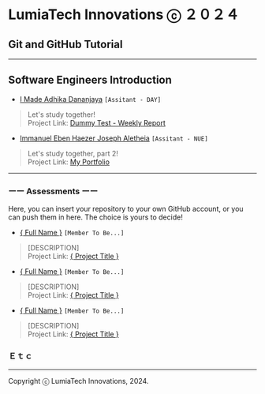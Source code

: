 # LumiaTech Innovations ⓒ ２０２４

## Git and GitHub Tutorial

---

## Software Engineers Introduction

- [I Made Adhika Dananjaya](https://github.com/kingofaris) `[Assitant - DAY]`

> Let's study together!  
> Project Link: [Dummy Test - Weekly Report](https://github.com/kingofaris/weekly-report)

- [Immanuel Eben Haezer Joseph Aletheia](https://github.com/kingofaris) `[Assitant - NUE]`

> Let's study together, part 2!  
> Project Link: [My Portfolio](eintswavex.github.io)

---

### ーー Assessments ーー

Here, you can insert your repository to your own GitHub account, or you can push them in here. The choice is yours to decide!

- [{ Full Name }](https://www.google.com) `[Member To Be...]`

> [DESCRIPTION]  
> Project Link: [{ Project Title }](https://www.google.com)

- [{ Full Name }](https://www.google.com) `[Member To Be...]`

> [DESCRIPTION]  
> Project Link: [{ Project Title }](https://www.google.com)

- [{ Full Name }](https://www.google.com) `[Member To Be...]`

> [DESCRIPTION]  
> Project Link: [{ Project Title }](https://www.google.com)

### Ｅｔｃ

---

Copyright ⓒ LumiaTech Innovations, 2024.
